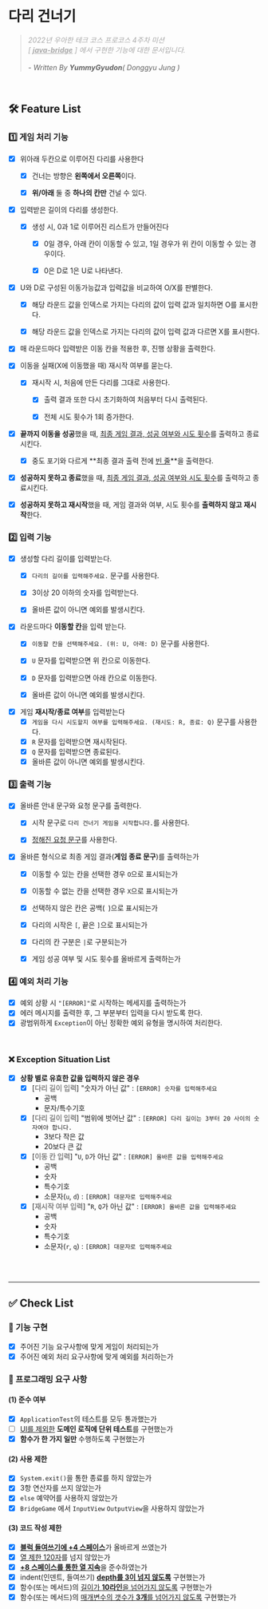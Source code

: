 # 다리 건너기
> <span style="color:darkgrey">_2022년 우아한 테크 코스 프로코스 4주차 미션 <br/>[ <u>**java-bridge**</u> ] 에서 구현한 기능에 대한 문서입니다._</span>
> <br/><br/> - _Written By **YummyGyudon**( Donggyu Jung )_

<br/>

## 🛠 Feature List
### 1️⃣ 게임 처리 기능
- [x] 위아래 두칸으로 이루어진 다리를 사용한다
  - [x] 건너는 방향은 **왼쪽에서 오른쪽**이다.
  - [x] **위/아래** 둘 중 **하나의 칸만** 건널 수 있다.


- [x] 입력받은 길이의 다리를 생성한다.
  - [x] 생성 시, 0과 1로 이루어진 리스트가 만들어진다 
    - [x] 0일 경우, 아래 칸이 이동할 수 있고, 1일 경우가 위 칸이 이동할 수 있는 경우이다.
    - [x] 0은 D로 1은 U로 나타낸다. 


- [x] U와 D로 구성된 이동가능값과 입력값을 비교하여 O/X를 판별한다.
  - [x] 해당 라운드 값을 인덱스로 가지는 다리의 값이 입력 값과 일치하면 O를 표시한다.
  - [x] 해당 라운드 값을 인덱스로 가지는 다리의 값이 입력 값과 다르면 X를 표시한다.

  
- [x] 매 라운드마다 입력받은 이동 칸을 적용한 후, 진행 상황을 출력한다.
- [x] 이동을 실패(X에 이동했을 때) 재시작 여부를 묻는다.
  - [x] 재시작 시, 처음에 만든 다리를 그대로 사용한다.
    - [x] 출력 결과 또한 다시 초기화하여 처음부터 다시 출력된다.
    - [x] 전체 시도 횟수가 1회 증가한다.


- [x] **끝까지 이동을 성공**했을 때, <u>최종 게임 결과, 성공 여부와 시도 횟수</u>를 출력하고 종료시킨다.
  - [x] 중도 포기와 다르게 **최종 결과 출력 전에 <u>빈 줄</u>**을 출력한다.
- [x] **성공하지 못하고 종료**했을 때, <u>최종 게임 결과, 성공 여부와 시도 횟수</u>를 출력하고 종료시킨다.
- [x] **성공하지 못하고 재시작**했을 때, 게임 결과와 여부, 시도 횟수를 **출력하지 않고 재시작**한다.


### 2️⃣ 입력 기능
- [x] 생성할 다리 길이를 입력받는다.
  - [x] `다리의 길이를 입력해주세요.` 문구를 사용한다.
  - [x] 3이상 20 이하의 숫자를 입력받는다.
  - [x] 올바른 값이 아니면 예외를 발생시킨다.


- [x] 라운드마다 **이동할 칸**을 입력 받는다.
  - [x] `이동할 칸을 선택해주세요. (위: U, 아래: D)` 문구를 사용한다.
  - [x] `U` 문자를 입력받으면 위 칸으로 이동한다.
  - [x] `D` 문자를 입력받으면 아래 칸으로 이동한다.
  - [x] 올바른 값이 아니면 예외를 발생시킨다.


- [x] 게임 **재시작/종료 여부**를 입력받는다
  - [x] `게임을 다시 시도할지 여부를 입력해주세요. (재시도: R, 종료: Q)` 문구를 사용한다.
  - [x] `R` 문자를 입력받으면 재시작된다.
  - [x] `Q` 문자를 입력받으면 종료된다.
  - [x] 올바른 값이 아니면 예외를 발생시킨다.

### 3️⃣ 출력 기능
- [x] 올바른 안내 문구와 요청 문구를 출력한다.
  - [x] 시작 문구로 `다리 건너기 게임을 시작합니다.`를 사용한다.
  - [x] [정해진 요청 문구](#2️⃣-입력-기능)를 사용한다.


- [x] 올바른 형식으로 최종 게임 결과(**게임 종료 문구**)를 출력하는가
  - [x] 이동할 수 있는 칸을 선택한 경우 `O`으로 표시되는가
  - [x] 이동할 수 없는 칸을 선택한 경우 `X`으로 표시되는가
  - [x] 선택하지 않은 칸은 공백(` `)으로 표시되는가
  - [x] 다리의 시작은 `[`, 끝은 `]`으로 표시되는가
  - [x] 다리의 칸 구분은 ` | `로 구분되는가
  - [x] 게임 성공 여부 및 시도 횟수를 올바르게 출력하는가


### 4️⃣ 예외 처리 기능
- [x] 예외 상황 시 `"[ERROR]"`로 시작하는 메세지를 출력하는가
- [x] 에러 메시지를 출력한 후, 그 부분부터 입력을 다시 받도록 한다.
- [x] 광범위하게 `Exception`이 아닌 정확한 예외 유형을 명시하여 처리한다.

<br/>

### ❌ Exception Situation List

- [x] **상황 별로 유효한 값을 입력하지 않은 경우** 
  - [x] [<span style="color:grey">**다리 길이 입력**</span>] "숫자가 아닌 값" : `[ERROR] 숫자를 입력해주세요`
    - 공백
    - 문자/특수기호
  - [x] [<span style="color:grey">**다리 길이 입력**</span>] "범위에 벗어난 값" : `[ERROR] 다리 길이는 3부터 20 사이의 숫자여야 합니다.`
    - 3보다 작은 값
    - 20보다 큰 값
  - [x] [<span style="color:grey">**이동 칸 입력**</span>] "`U`, `D`가 아닌 값" : `[ERROR] 올바른 값을 입력해주세요`
    - 공백
    - 숫자
    - 특수기호
    - 소문자(`u`, `d`) : `[ERROR] 대문자로 입력해주세요`
  - [x] [<span style="color:grey">**재시작 여부 입력**</span>] "`R`, `Q`가 아닌 값" : `[ERROR] 올바른 값을 입력해주세요`
    - 공백
    - 숫자
    - 특수기호
    - 소문자(`r`, `q`) : `[ERROR] 대문자로 입력해주세요`




<br/>
<br/>

---
## ✅ Check List
### 🚀 기능 구현
- [x] 주어진 기능 요구사항에 맞게 게임이 처리되는가
- [x] 주어진 예외 처리 요구사항에 맞게 예외를 처리하는가

### 🎯 프로그래밍 요구 사항
#### (1) 준수 여부
- [x] `ApplicationTest`의 테스트를 모두 통과했는가
- [ ] <u>UI를 제외한</u> **도메인 로직에 단위 테스트**를 구현했는가
- [x] **함수가 한 가지 일만** 수행하도록 구현했는가
 
#### (2) 사용 제한
- [x] `System.exit()`을 통한 종료를 하지 않았는가
- [x] 3항 연산자를 쓰지 않았는가
- [x] `else` 예약어를 사용하지 않았는가
- [x] `BridgeGame`  에서 `InputView` `OutputView`을 사용하지 않았는가

#### (3) 코드 작성 제한
- [x] <u>**블럭 들여쓰기에 +4 스페이스**</u>가 올바르게 쓰였는가
- [x] <u>열 제한 120자</u>를 넘지 않았는가
- [x] <u>**+8 스페이스를 통한 열 지속**</u>을 준수하였는가
- [x] indent(인덴트, 들여쓰기) <u>**depth를 3이 넘지 않도록**</u> 구현했는가
- [x] 함수(또는 메서드)의 <u>길이가 **10라인**을 넘어가지 않도록</u> 구현했는가
- [x] 함수(또는 메서드)의 <u>매개변수의 갯수가 **3개**를 넘어가지 않도록</u> 구현했는가
